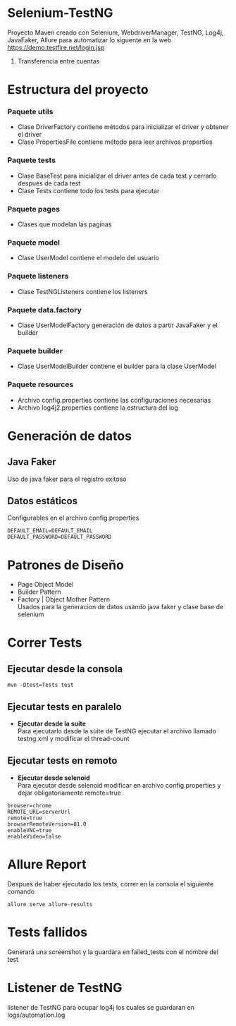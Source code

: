 # Selenium-TestNG
Proyecto Maven creado con Selenium, WebdriverManager, TestNG, Log4j, JavaFaker, Allure para automatizar lo siguente en la web https://demo.testfire.net/login.jsp
1. Transferencia entre cuentas
# Estructura del proyecto
### Paquete utils
- Clase DriverFactory contiene métodos para inicializar el driver y obtener el driver
- Clase PropertiesFile contiene método para leer archivos properties
### Paquete tests
- Clase BaseTest para inicializar el driver antes de cada test y cerrarlo despues de cada test
- Clase Tests contiene todo los tests para ejecutar
### Paquete pages
- Clases que modelan las paginas
### Paquete model
- Clase UserModel contiene el modelo del usuario
### Paquete listeners
- Clase TestNGListeners contiene los listeners
### Paquete data.factory
- Clase UserModelFactory generación de datos a partir JavaFaker y el builder
### Paquete builder
- Clase UserModelBuilder contiene el builder para la clase UserModel
### Paquete resources
- Archivo config.properties contiene las configuraciones necesarias
- Archivo log4j2.properties contiene la estructura del log
# Generación de datos
## Java Faker
Uso de java faker para el registro exitoso
## Datos estáticos
Configurables en el archivo config.properties
```
DEFAULT_EMAIL=DEFAULT_EMAIL
DEFAULT_PASSWORD=DEFAULT_PASSWORD
```
# Patrones de Diseño
- Page Object Model
- Builder Pattern
- Factory | Object Mother Pattern <br>
Usados para la generacion de datos usando java faker y clase base de selenium
# Correr Tests

## Ejecutar desde la consola
```
mvn -Dtest=Tests test
```
## Ejecutar tests en paralelo
- **Ejecutar desde la suite** <br>
Para ejecutarlo desde la suite de TestNG ejecutar el archivo llamado testng.xml y modificar el thread-count<br>
## Ejecutar tests en remoto
- **Ejecutar desde selenoid** <br>
Para ejecutar desde selenoid modificar en archivo config.properties y dejar obligatoriamente remote=true
```
browser=chrome
REMOTE_URL=serverUrl
remote=true
browserRemoteVersion=81.0
enableVNC=true
enableVideo=false
```
# Allure Report
Despues de haber ejecutado los tests, correr en la consola el siguiente comando
```
allure serve allure-results
```
# Tests fallidos
Generará una screenshot y la guardara en failed_tests con el nombre del test

# Listener de TestNG
listener de TestNG para ocupar log4j los cuales se guardaran en logs/automation.log
